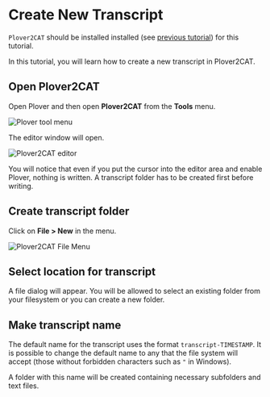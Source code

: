 # Create New Transcript

`Plover2CAT` should be installed installed (see [previous tutorial](install-plover2cat.md)) for this tutorial.

In this tutorial, you will learn how to create a new transcript in Plover2CAT.

## Open Plover2CAT

Open Plover and then open **Plover2CAT** from the **Tools** menu.

![Plover tool menu](images/plovertools.png)

The editor window will open.

![Plover2CAT editor](images/editor.png)

You will notice that even if you put the cursor into the editor area and enable Plover, nothing is written. A transcript folder has to be created first before writing.

## Create transcript folder

Click on **File > New** in the menu.

![Plover2CAT File Menu](images/editornew.png)

## Select location for transcript

A file dialog will appear. You will be allowed to select an existing folder from your filesystem or you can create a new folder.

## Make transcript name

The default name for the transcript uses the format `transcript-TIMESTAMP`. It is possible to change the default name to any that the file system will accept (those without forbidden characters such as `"` in Windows).

A folder with this name will be created containing necessary subfolders and text files.

